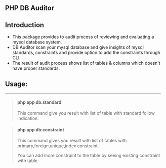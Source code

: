 ## PHP DB Auditor
## Introduction

- This package provides to audit process of reviewing and evaluating a mysql database system.
- DB Auditor scan your mysql database and give insights of mysql standards, constraints and provide option to add the constraints through CLI.
- The result of audit process shows list of tables & columns which doesn't have proper standards.


## Usage:

---
> #### **php app db:standard**
>
> This command give you result with list of table with standard follow indication.
>
>

> #### **php app db:constraint**
>
> This command gives you result with list of tables with primary,foreign,unique,index constraint.
>
>
> You can add more constraint to the table by seeing existing constraint with table.